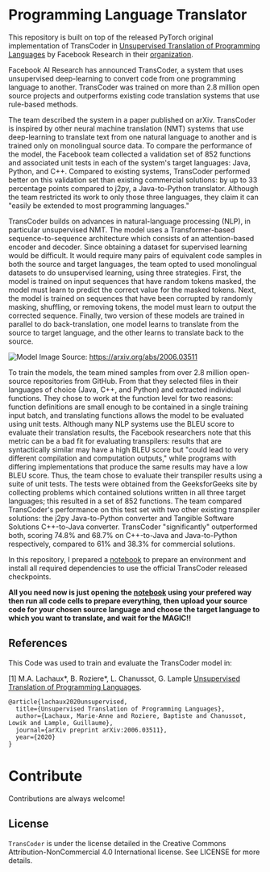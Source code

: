 # Programming Language Translator

This repository is built on top of the released PyTorch original implementation of TransCoder in [Unsupervised Translation of Programming Languages](https://arxiv.org/pdf/2006.03511.pdf) by Facebook Research in their [organization](https://github.com/facebookresearch/TransCoder).

Facebook AI Research has announced TransCoder, a system that uses unsupervised deep-learning to convert code from one programming language to another. TransCoder was trained on more than 2.8 million open source projects and outperforms existing code translation systems that use rule-based methods.

The team described the system in a paper published on arXiv. TransCoder is inspired by other neural machine translation (NMT) systems that use deep-learning to translate text from one natural language to another and is trained only on monolingual source data. To compare the performance of the model, the Facebook team collected a validation set of 852 functions and associated unit tests in each of the system's target languages: Java, Python, and C++. Compared to existing systems, TransCoder performed better on this validation set than existing commercial solutions: by up to 33 percentage points compared to j2py, a Java-to-Python translator. Although the team restricted its work to only those three languages, they claim it can "easily be extended to most programming languages."

TransCoder builds on advances in natural-language processing (NLP), in particular unsupervised NMT. The model uses a Transformer-based sequence-to-sequence architecture which consists of an attention-based encoder and decoder. Since obtaining a dataset for supervised learning would be difficult. It would require many pairs of equivalent code samples in both the source and target languages, the team opted to used monolingual datasets to do unsupervised learning, using three strategies. First, the model is trained on input sequences that have random tokens masked, the model must learn to predict the correct value for the masked tokens. Next, the model is trained on sequences that have been corrupted by randomly masking, shuffling, or removing tokens, the model must learn to output the corrected sequence. Finally, two version of these models are trained in parallel to do back-translation, one model learns to translate from the source to target language, and the other learns to translate back to the source.

![Model](https://dl.fbaipublicfiles.com/transcoder/TransCoder_Schema.jpg)
Image Source: https://arxiv.org/abs/2006.03511

To train the models, the team mined samples from over 2.8 million open-source repositories from GitHub. From that they selected files in their languages of choice (Java, C++, and Python) and extracted individual functions. They chose to work at the function level for two reasons: function definitions are small enough to be contained in a single training input batch, and translating functions allows the model to be evaluated using unit tests. Although many NLP systems use the BLEU score to evaluate their translation results, the Facebook researchers note that this metric can be a bad fit for evaluating transpilers: results that are syntactically similar may have a high BLEU score but "could lead to very different compilation and computation outputs," while programs with differing implementations that produce the same results may have a low BLEU score. Thus, the team chose to evaluate their transpiler results using a suite of unit tests. The tests were obtained from the GeeksforGeeks site by collecting problems which contained solutions written in all three target languages; this resulted in a set of 852 functions. The team compared TransCoder's performance on this test set with two other existing transpiler solutions: the j2py Java-to-Python converter and Tangible Software Solutions C++-to-Java converter. TransCoder "significantly" outperformed both, scoring 74.8% and 68.7% on C++-to-Java and Java-to-Python respectively, compared to 61% and 38.3% for commercial solutions.

In this repository, I prepared a [notebook](https://github.com/AmrHendy/programming-language-translator/blob/master/Programming_Language_Translator.ipynb) to prepare an environment and install all required dependencies to use the official TransCoder released checkpoints.

**All you need now is just opening the [notebook](https://github.com/AmrHendy/programming-language-translator/blob/master/Programming_Language_Translator.ipynb) using your prefered way then run all code cells to prepare everything, then upload your source code for your chosen source language and choose the target language to which you want to translate, and wait for the MAGIC!!**


## References
This Code was used to train and evaluate the TransCoder model in:

[1] M.A. Lachaux*, B. Roziere*, L. Chanussot, G. Lample [Unsupervised Translation of Programming Languages](https://arxiv.org/pdf/2006.03511.pdf).

```
@article{lachaux2020unsupervised,
  title={Unsupervised Translation of Programming Languages},
  author={Lachaux, Marie-Anne and Roziere, Baptiste and Chanussot, Lowik and Lample, Guillaume},
  journal={arXiv preprint arXiv:2006.03511},
  year={2020}
}
```

# Contribute

Contributions are always welcome!

## License

`TransCoder` is under the license detailed in the Creative Commons Attribution-NonCommercial 4.0 International license. See LICENSE for more details.
